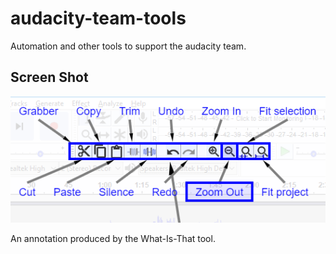 # audacity-team-tools
Automation and other tools to support the audacity team.

## Screen Shot
![Annotated Toolbar](https://github.com/JamesCrook/TeamTools/blob/master/docs/images/Wit04.png?raw=true)

An annotation produced by the What-Is-That tool.

